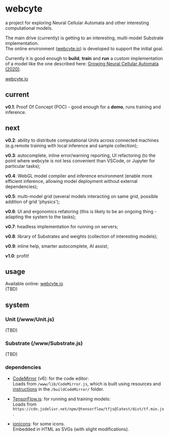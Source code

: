 # webcyte
a project for exploring Neural Cellular Automata and other interesting computational models.

The main drive (currently) is getting to an interesting, multi-model Substrate implementation.  
The online environment ([webcyte.io](https://webcyte.io)) is developed to support the initial goal.  

Currently it is good enough to **build**, **train** and **run** a custom implementation of a model like the one described here: [Growing Neural Cellular Automata (2020)](https://distill.pub/2020/growing-ca/).  

[webcyte.io](https://webcyte.io)

## current
**v0.1**: Proof Of Concept (POC) - good enough for a **demo**, runs training and inference.  

## next
**v0.2**: ability to distribute computational Units across connected machines (e.g.remote training with local inference and sample collection);  

**v0.3**: autocomplete, inline error/warning reporting, UI refactoring (to the point where webcyte is not less convenient than VSCode, or Jupyter for particular tasks);  

**v0.4**: WebGL model compiler and inference environment (enable more efficient inference, allowing model deployment without external dependencies);  

**v0.5**: multi-model grid (several models interacting on same grid, possible addition of grid 'physics');  

**v0.6**: UI and ergonomics refatoring (this is likely to be an ongoing thing - adapting the system to the tasks);  

**v0.7**: headless implementation for running on servers;  

**v0.8**: library of Substrates and weights (collection of interesting models);  

**v0.9**: inline help, smarter autocomplete, AI assist;  

**v1.0**: profit!  


## usage
Available online: [webcyte.io](https://webcyte.io)  
(TBD)


## system

### Unit (/www/Unit.js)
(TBD)

### Substrate (/www/Substrate.js)
(TBD)

### dependencies
- [CodeMirror](https://codemirror.net/) (v6): for the code editor:  
    Loads from `/www/lib/CodeMirror.js`, which is built using resources and [instructions](/buildCodeMirror/README.md) in the `/buildCodeMirror/` folder.

- [TensorFlow.js](https://www.tensorflow.org/js): for running and training models:  
    Loads from `https://cdn.jsdelivr.net/npm/@tensorflow/tfjs@latest/dist/tf.min.js`.

- [ionicons](https://github.com/ionic-team/ionicons): for some icons.  
    Embedded in HTML as SVGs (with slight modifications).
